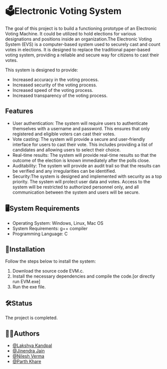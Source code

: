 
#  🗳️Electronic Voting System

The goal of this project is to build a functioning prototype of an Electronic Voting Machine. 
It could be utilized to hold elections for various designations and positions inside an organization.The Electronic Voting System (EVS) is a computer-based system used to securely cast and count votes in elections. It is designed to replace the traditional paper-based voting system, providing a reliable and secure way for citizens to cast their votes. 

This system is designed to provide: 
* Increased accuracy in the voting process.
* Increased security of the voting process. 
* Increased speed of the voting process.
* Increased transparency of the voting process.

## Features 
* User authentication: The system will require users to authenticate themselves with a username and password. This ensures that only registered and eligible voters can cast their votes. 
* Vote casting: The system will provide a secure and user-friendly interface for users to cast their vote. This includes providing a list of candidates and allowing users to select their choice. 
* Real-time results: The system will provide real-time results so that the outcome of the election is known immediately after the polls close. 
* Auditability: The system will provide an audit trail so that the results can be verified and any irregularities can be identified. 
* Security:The system is designed and implemented with security as a top priority. The system will protect user data and votes. Access to the system will be restricted to authorized personnel only, and all communication between the system and users will be secure. 

## 🖥️System Requirements 
* Operating System: Windows, Linux, Mac OS 
* System Requirements: g++ compiler
* Programming Language: C 

## 💽Installation 
Follow the steps below to install the system: 
1. Download the source code EVM.c.
2. Install the necessary dependencies and compile the code.[or directly run EVM.exe]  
3. Run the exe file.

## 🛠Status
The project is completed.

## 👨‍💻Authors
- [@Lakshya Kandpal](https://github.com/HiLakshya)
- [@Jinendra Jain](https://github.com/jjinendra3)
- [@Nilesh Verma](https://github.com/NileshVerma001)
- [@Parth Khare](https://github.com/Parth1706)
